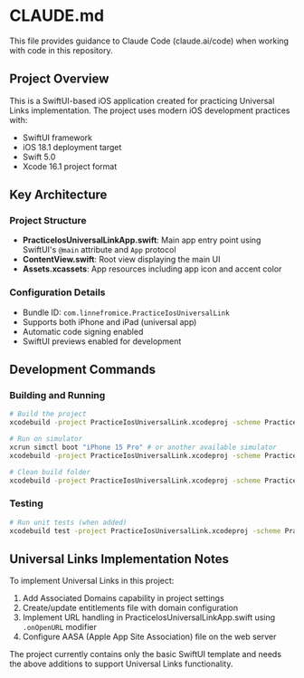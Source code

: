 # CLAUDE.md

This file provides guidance to Claude Code (claude.ai/code) when working with code in this repository.

## Project Overview

This is a SwiftUI-based iOS application created for practicing Universal Links implementation. The project uses modern iOS development practices with:
- SwiftUI framework
- iOS 18.1 deployment target
- Swift 5.0
- Xcode 16.1 project format

## Key Architecture

### Project Structure
- **PracticeIosUniversalLinkApp.swift**: Main app entry point using SwiftUI's `@main` attribute and `App` protocol
- **ContentView.swift**: Root view displaying the main UI
- **Assets.xcassets**: App resources including app icon and accent color

### Configuration Details
- Bundle ID: `com.linnefromice.PracticeIosUniversalLink`
- Supports both iPhone and iPad (universal app)
- Automatic code signing enabled
- SwiftUI previews enabled for development

## Development Commands

### Building and Running
```bash
# Build the project
xcodebuild -project PracticeIosUniversalLink.xcodeproj -scheme PracticeIosUniversalLink -configuration Debug build

# Run on simulator
xcrun simctl boot "iPhone 15 Pro" # or another available simulator
xcodebuild -project PracticeIosUniversalLink.xcodeproj -scheme PracticeIosUniversalLink -destination 'platform=iOS Simulator,name=iPhone 15 Pro' build

# Clean build folder
xcodebuild -project PracticeIosUniversalLink.xcodeproj -scheme PracticeIosUniversalLink clean
```

### Testing
```bash
# Run unit tests (when added)
xcodebuild test -project PracticeIosUniversalLink.xcodeproj -scheme PracticeIosUniversalLink -destination 'platform=iOS Simulator,name=iPhone 15 Pro'
```

## Universal Links Implementation Notes

To implement Universal Links in this project:

1. Add Associated Domains capability in project settings
2. Create/update entitlements file with domain configuration
3. Implement URL handling in PracticeIosUniversalLinkApp.swift using `.onOpenURL` modifier
4. Configure AASA (Apple App Site Association) file on the web server

The project currently contains only the basic SwiftUI template and needs the above additions to support Universal Links functionality.